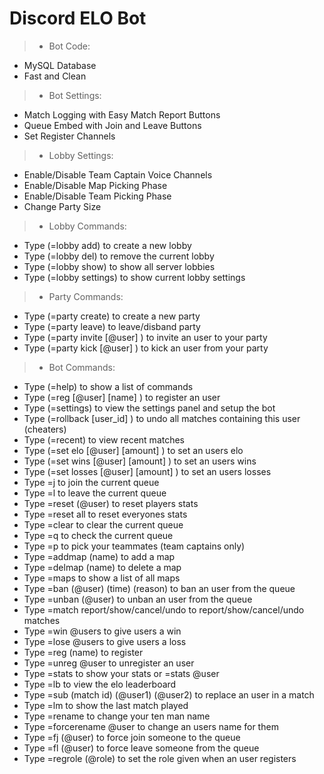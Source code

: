 # Discord ELO Bot
> - Bot Code:
- MySQL Database
- Fast and Clean

> - Bot Settings:
- Match Logging with Easy Match Report Buttons
- Queue Embed with Join and Leave Buttons
- Set Register Channels

> - Lobby Settings:
- Enable/Disable Team Captain Voice Channels
- Enable/Disable Map Picking Phase
- Enable/Disable Team Picking Phase
- Change Party Size

> - Lobby Commands:
- Type (=lobby add) to create a new lobby
- Type (=lobby del) to remove the current lobby
- Type (=lobby show) to show all server lobbies
- Type (=lobby settings) to show current lobby settings

> - Party Commands:
- Type (=party create) to create a new party
- Type (=party leave) to leave/disband party
- Type (=party invite [@user] ) to invite an user to your party
- Type (=party kick [@user] ) to kick an user from your party

> - Bot Commands:
- Type (=help) to show a list of commands
- Type (=reg [@user] [name] ) to register an user
- Type (=settings) to view the settings panel and setup the bot
- Type (=rollback [user_id] ) to undo all matches containing this user (cheaters)
- Type (=recent) to view recent matches
- Type (=set elo [@user] [amount] ) to set an users elo
- Type (=set wins [@user] [amount] ) to set an users wins
- Type (=set losses [@user] [amount] ) to set an users losses
- Type =j to join the current queue
- Type =l to leave the current queue
- Type =reset (@user) to reset players stats
- Type =reset all to reset everyones stats
- Type =clear to clear the current queue
- Type =q to check the current queue
- Type =p to pick your teammates (team captains only)
- Type =addmap (name) to add a map
- Type =delmap (name) to delete a map
- Type =maps to show a list of all maps
- Type =ban (@user) (time) (reason) to ban an user from the queue
- Type =unban (@user) to unban an user from the queue
- Type =match report/show/cancel/undo to report/show/cancel/undo matches
- Type =win @users to give users a win
- Type =lose @users to give users a loss
- Type =reg (name) to register
- Type =unreg @user to unregister an user
- Type =stats to show your stats or =stats @user
- Type =lb to view the elo leaderboard
- Type =sub (match id) (@user1) (@user2) to replace an user in a match
- Type =lm to show the last match played
- Type =rename to change your ten man name
- Type =forcerename @user to change an users name for them
- Type =fj (@user) to force join someone to the queue
- Type =fl (@user) to force leave someone from the queue
- Type =regrole (@role) to set the role given when an user registers 

